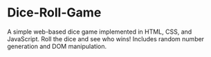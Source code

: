# Dice-Roll-Game
A simple web-based dice game implemented in HTML, CSS, and JavaScript. Roll the dice and see who wins! Includes random number generation and DOM manipulation.
